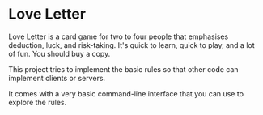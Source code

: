 # Love Letter

Love Letter is a card game for two to four people that emphasises deduction,
luck, and risk-taking. It's quick to learn, quick to play, and a lot of fun.
You should buy a copy.

This project tries to implement the basic rules so that other code can
implement clients or servers.

It comes with a very basic command-line interface that you can use to explore
the rules.
